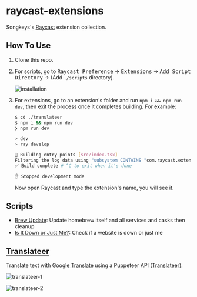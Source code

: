 # raycast-extensions

Songkeys's [Raycast](https://www.raycast.com/) extension collection.

## How To Use

1. Clone this repo.

2. For scripts, go to <kbd>Raycast Preference</kbd> -> <kbd>Extensions</kbd> -> <kbd>Add Script Directory</kbd> -> (Add `./scripts` directory).

   ![installation](https://user-images.githubusercontent.com/22665058/162558227-123b137d-52de-4288-bb99-3ecbb65fc127.png)

3. For extensions, go to an extension's folder and run `npm i && npm run dev`, then exit the process once it completes building. For example:

   ```bash
   $ cd ./translateer
   $ npm i && npm run dev
   ❯ npm run dev

   > dev
   > ray develop

   🧬 Building entry points [src/index.tsx]
   Filtering the log data using "subsystem CONTAINS "com.raycast.extensions.translateer""
   ✅ Build complete # ^C to exit when it's done

   ✋ Stopped development mode
   ```

   Now open Raycast and type the extension's name, you will see it.

## Scripts

- [Brew Update](./scripts/brew-update.sh): Update homebrew itself and all services and casks then cleanup
- [Is It Down or Just Me?](./scripts/is-it-down-or-just-me.sh): Check if a website is down or just me

## [Translateer](./translateer)

Translate text with [Google Translate](https://translate.google.com/) using a Puppeteer API ([Translateer](https://t.song.work)).

![translateer-1](https://user-images.githubusercontent.com/22665058/142718320-871b0c71-7e30-422a-889d-51d0bc6dcf88.png)

![translateer-2](https://user-images.githubusercontent.com/22665058/142718352-8742a67b-b058-406f-8fee-a465bfd3cba3.png)

```

```
